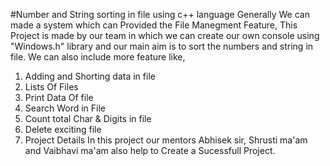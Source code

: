 #Number and String sorting in file using c++ language
Generally We can made a system which can Provided the File Manegment Feature, This Project is made by our team in which we can create our own console using "Windows.h" library and our main aim is to sort the numbers and string in file. We can also include more feature like,
1. Adding and Shorting data in file
2. Lists Of Files
3. Print Data Of file
4. Search Word in File
5. Count total Char & Digits in file
6. Delete exciting file
7. Project Details
In this project our mentors Abhisek sir, Shrusti ma'am and Vaibhavi ma'am also help to Create a Sucessfull Project.
